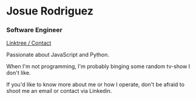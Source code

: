 # Josue Rodriguez
### Software Engineer

[Linktree / Contact](https://linktr.ee/maybejosue)

Passionate about JavaScript and Python.

When I'm not programming, I'm probably binging some random tv-show I don't like.

If you'd like to know more about me or how I operate, don't be afraid to shoot me an email or contact via Linkedin. 
